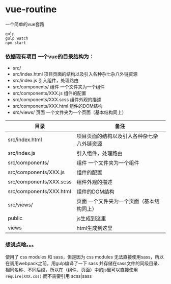 # vue-routine
一个简单的vue套路

```
gulp
gulp watch
npm start
```

### 依据现有项目 一个vue的目录结构为：
* src/
* src/index.html            项目页面的结构以及引入各种杂七杂八外链资源
* src/index.js              引入组件，处理路由
* src/components/           组件 一个文件夹为一个组件
* src/components/XXX.js     组件的配置
* src/components/XXX.scss   组件外观的描述
* src/components/XXX.html   组件的DOM结构
* src/views/                页面 一个文件夹为一个页面（基本结构同上）

| 目录 | 备注|
|-----|-----|
|src/index.html|项目页面的结构以及引入各种杂七杂八外链资源|
|src/index.js|引入组件，处理路由|
|src/components/|组件 一个文件夹为一个组件|
|src/components/XXX.js|组件的配置|
|src/components/XXX.scss|组件外观的描述|
|src/components/XXX.html|组件的DOM结构|
|src/views/|页面 一个文件夹为一个页面（基本结构同上）|
|public|js生成到这里|
|views|html生成到这里|

### 想说点啥。。。
使用了 css modules 和 sass，但是因为 css modules 无法直接使用sass，所以在调用webpack之前，用gulp编译了一下 sass 并存储在sass文件的同级目录、相同名称、不同后缀，所以在（组件、页面）中的js里可以直接使用 `require(XXX.css)` 而不需要引用 scss|sass
